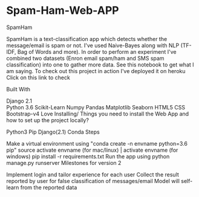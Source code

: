 # Spam-Ham-Web-APP

SpamHam 
 
SpamHam is a text-classification app which detects whether the message/email is spam or not. I've used Naive-Bayes along with NLP (TF-IDF, Bag of Words and more). 
In order to perform an experiment I've combined two datasets (Enron email spam/ham and SMS spam classification) into one to gather more data. See this notebook to get what I am saying. 
To check out this project in action I've deployed it on heroku Click on this link to check
 
Built With 
 
Django 2.1    
Python 3.6 
Scikit-Learn
Numpy
Pandas
Matplotlib
Seaborn
HTML5
CSS
Bootstrap-v4
Love
Installing/ Things you need to install the Web App and how to set up the project locally?

Python3
Pip
Django(2.1)
Conda
Steps

Make a virtual environment using "conda create -n envname python=3.6 pip"
source activate envname (for mac/linux) | activate envname (for windows)
pip install -r requirements.txt
Run the app using python manage.py runserver
Milestones for version 2

Implement login and tailor experience for each user
Collect the result reported by user for false classification of messages/email
Model will self-learn from the reported data
